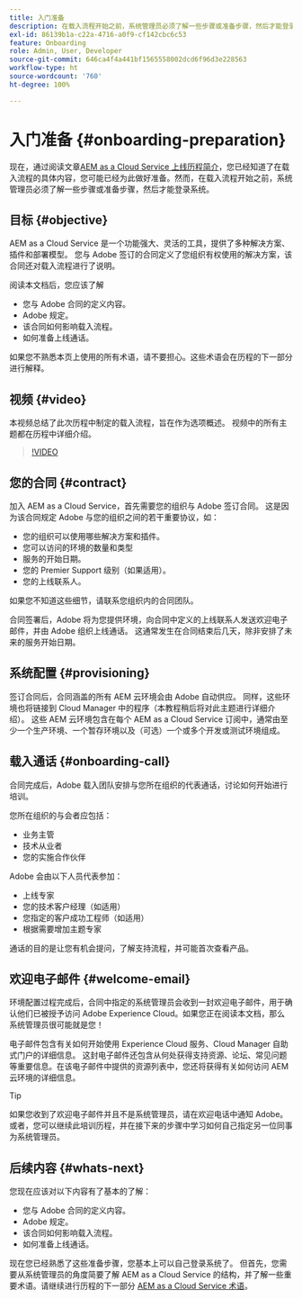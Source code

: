 ```yaml
---
title: 入门准备
description: 在载入流程开始之前，系统管理员必须了解一些步骤或准备步骤，然后才能登录系统。
exl-id: 86139b1a-c22a-4716-a0f9-cf142cbc6c53
feature: Onboarding
role: Admin, User, Developer
source-git-commit: 646ca4f4a441bf1565558002dcd6f96d3e228563
workflow-type: ht
source-wordcount: '760'
ht-degree: 100%

---
```


# 入门准备 {#onboarding-preparation}

现在，通过阅读文章[AEM as a Cloud Service 上线历程简介](overview.md)，您已经知道了在载入流程的具体内容，您可能已经为此做好准备。然而，在载入流程开始之前，系统管理员必须了解一些步骤或准备步骤，然后才能登录系统。

## 目标 {#objective}

AEM as a Cloud Service 是一个功能强大、灵活的工具，提供了多种解决方案、插件和部署模型。 您与 Adobe 签订的合同定义了您组织有权使用的解决方案，该合同还对载入流程进行了说明。

阅读本文档后，您应该了解

* 您与 Adobe 合同的定义内容。
* Adobe 规定。
* 该合同如何影响载入流程。
* 如何准备上线通话。

如果您不熟悉本页上使用的所有术语，请不要担心。这些术语会在历程的下一部分进行解释。

## 视频 {#video}

本视频总结了此次历程中制定的载入流程，旨在作为选项概述。 视频中的所有主题都在历程中详细介绍。

>[!VIDEO](https://video.tv.adobe.com/v/336959/?quality=12&learn=on)

## 您的合同 {#contract}

加入 AEM as a Cloud Service，首先需要您的组织与 Adobe 签订合同。 这是因为该合同规定 Adobe 与您的组织之间的若干重要协议，如：

* 您的组织可以使用哪些解决方案和插件。
* 您可以访问的环境的数量和类型
* 服务的开始日期。
* 您的 Premier Support 级别（如果适用）。
* 您的上线联系人。

如果您不知道这些细节，请联系您组织内的合同团队。

合同签署后，Adobe 将为您提供环境，向合同中定义的上线联系人发送欢迎电子邮件，并由 Adobe 组织上线通话。 这通常发生在合同结束后几天，除非安排了未来的服务开始日期。

## 系统配置 {#provisioning}

签订合同后，合同涵盖的所有 AEM 云环境会由 Adobe 自动供应。 同样，这些环境也将链接到 Cloud Manager 中的程序（本教程稍后将对此主题进行详细介绍）。 这些 AEM 云环境包含在每个 AEM as a Cloud Service 订阅中，通常由至少一个生产环境、一个暂存环境以及（可选）一个或多个开发或测试环境组成。

## 载入通话 {#onboarding-call}

合同完成后，Adobe 载入团队安排与您所在组织的代表通话，讨论如何开始进行培训。

您所在组织的与会者应包括：

* 业务主管
* 技术从业者
* 您的实施合作伙伴

Adobe 会由以下人员代表参加：

* 上线专家
* 您的技术客户经理（如适用）
* 您指定的客户成功工程师（如适用）
* 根据需要增加主题专家

通话的目的是让您有机会提问，了解支持流程，并可能首次查看产品。

## 欢迎电子邮件 {#welcome-email}

环境配置过程完成后，合同中指定的系统管理员会收到一封欢迎电子邮件，用于确认他们已被授予访问 Adobe Experience Cloud。如果您正在阅读本文档，那么系统管理员很可能就是您！

电子邮件包含有关如何开始使用 Experience Cloud 服务、Cloud Manager 自助式门户的详细信息。 这封电子邮件还包含从何处获得支持资源、论坛、常见问题等重要信息。在该电子邮件中提供的资源列表中，您还将获得有关如何访问 AEM 云环境的详细信息。

>[!TIP]
>
>如果您收到了欢迎电子邮件并且不是系统管理员，请在欢迎电话中通知 Adobe。 或者，您可以继续此培训历程，并在接下来的步骤中学习如何自己指定另一位同事为系统管理员。

## 后续内容 {#whats-next}

您现在应该对以下内容有了基本的了解：

* 您与 Adobe 合同的定义内容。
* Adobe 规定。
* 该合同如何影响载入流程。
* 如何准备上线通话。

现在您已经熟悉了这些准备步骤，您基本上可以自己登录系统了。 但首先，您需要从系统管理员的角度简要了解 AEM as a Cloud Service 的结构，并了解一些重要术语。请继续进行历程的下一部分 [AEM as a Cloud Service 术语](terminology.md)。
